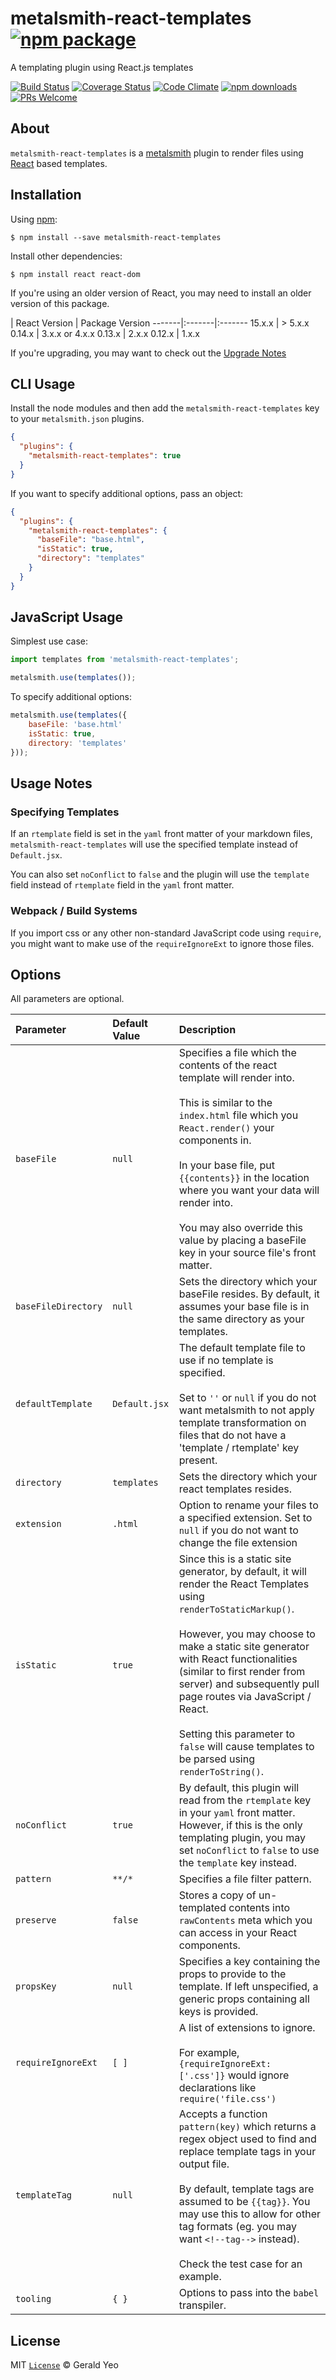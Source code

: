 # metalsmith-react-templates [![npm package][npm-badge]][npm-link]

A templating plugin using React.js templates

[![Build Status][build-badge]][build-link]
[![Coverage Status][coveralls-badge]][coveralls-link]
[![Code Climate][code-climate-badge]][code-climate-link]
[![npm downloads][npm-downloads-badge]][npm-downloads-link]
[![PRs Welcome][pr-welcome-badge]][pr-welcome-badge]

## About
`metalsmith-react-templates` is a [metalsmith](http://www.metalsmith.io/) plugin to render files using [React](https://facebook.github.io/react/) based templates.

## Installation

Using [npm](https://www.npmjs.com/):

```
$ npm install --save metalsmith-react-templates
```

Install other dependencies:

```
$ npm install react react-dom
```

If you're using an older version of React, you may need to install an older version of this package.

| React Version | Package Version
-------|:-------|:-------
15.x.x | > 5.x.x
0.14.x | 3.x.x or 4.x.x
0.13.x | 2.x.x
0.12.x | 1.x.x

If you're upgrading, you may want to check out the [Upgrade Notes](/docs/UPGRADE_NOTES.md)

## CLI Usage

Install the node modules and then add the `metalsmith-react-templates` key to your `metalsmith.json` plugins.

```json
{
  "plugins": {
    "metalsmith-react-templates": true
  }
}
```

If you want to specify additional options, pass an object:

```json
{
  "plugins": {
    "metalsmith-react-templates": {
      "baseFile": "base.html",
      "isStatic": true,
      "directory": "templates"
    }
  }
}
```

## JavaScript Usage

Simplest use case:

```js
import templates from 'metalsmith-react-templates';

metalsmith.use(templates());
```

To specify additional options:

```js
metalsmith.use(templates({
    baseFile: 'base.html'
    isStatic: true,
    directory: 'templates'
}));
```

## Usage Notes

### Specifying Templates

If an `rtemplate` field is set in the `yaml` front matter of your markdown files, `metalsmith-react-templates` will use the specified template instead of `Default.jsx`.

You can also set `noConflict` to `false` and the plugin will use the `template` field instead of `rtemplate` field in the `yaml` front matter.

### Webpack / Build Systems

If you import css or any other non-standard JavaScript code using `require`,
you might want to make use of the `requireIgnoreExt` to ignore those files.


## Options

All parameters are optional.

| Parameter | Default Value | Description
:-------------|:-------------|:-------------
| `baseFile` | `null` | Specifies a file which the contents of the react template will render into. <br /><br /> This is similar to the `index.html` file which you `React.render()` your components in. <br /><br /> In your base file, put `{{contents}}` in the location where you want your data will render into. <br /><br /> You may also override this value by placing a baseFile key in your source file's front matter.
| `baseFileDirectory` | `null` | Sets the directory which your baseFile resides. By default, it assumes your base file is in the same directory as your templates.
| `defaultTemplate` | `Default.jsx` | The default template file to use if no template is specified. <br /><br /> Set to `''` or `null` if you do not want metalsmith to not apply template transformation on files that do not have a 'template / rtemplate' key present.
| `directory` | `templates` | Sets the directory which your react templates resides.
| `extension` | `.html` | Option to rename your files to a specified extension. Set to `null` if you do not want to change the file extension
| `isStatic` | `true` | Since this is a static site generator, by default, it will render the React Templates using `renderToStaticMarkup()`. <br /><br /> However, you may choose to make a static site generator with React functionalities (similar to first render from server) and subsequently pull page routes via JavaScript / React.<br /><br /> Setting this parameter to `false` will cause templates to be parsed using `renderToString()`.
| `noConflict` | `true` | By default, this plugin will read from the `rtemplate` key in your `yaml` front matter. However, if this is the only templating plugin, you may set `noConflict` to `false` to use the `template` key instead.
| `pattern` | `**/*` | Specifies a file filter pattern.
| `preserve` | `false` | Stores a copy of un-templated contents into `rawContents` meta which you can access in your React components.
| `propsKey` | `null` | Specifies a key containing the props to provide to the template. If left unspecified, a generic props containing all keys is provided.
| `requireIgnoreExt` | `[ ]` | A list of extensions to ignore. <br /><br /> For example, `{requireIgnoreExt: ['.css']}` would ignore declarations like `require('file.css')`
| `templateTag` | `null` | Accepts a function `pattern(key)` which returns a regex object used to find and replace template tags in your output file. <br /><br /> By default, template tags are assumed to be `{{tag}}`. You may use this to allow for other tag formats (eg. you may want `<!--tag-->` instead). <br /> <br /> Check the test case for an example.
| `tooling` | `{ }` | Options to pass into the `babel` transpiler.

## License

MIT [`License`](/LICENSE) © Gerald Yeo

[npm-badge]: https://img.shields.io/npm/v/metalsmith-react-templates.svg?style=flat-square
[npm-link]: https://www.npmjs.com/package/metalsmith-react-templates

[build-badge]: https://img.shields.io/circleci/project/github/yeojz/metalsmith-react-templates.svg?style=flat-square
[build-link]: https://circleci.com/gh/yeojz/metalsmith-react-templates

[coveralls-badge]: https://img.shields.io/coveralls/yeojz/metalsmith-react-templates.svg?style=flat-square
[coveralls-link]: https://coveralls.io/github/yeojz/metalsmith-react-templates

[code-climate-badge]: https://img.shields.io/codeclimate/github/yeojz/metalsmith-react-templates.svg?style=flat-square
[code-climate-link]: https://codeclimate.com/github/yeojz/metalsmith-react-templates

[npm-downloads-badge]: https://img.shields.io/npm/dt/metalsmith-react-templates.svg?style=flat-square
[npm-downloads-link]: https://www.npmjs.com/package/metalsmith-react-templates

[pr-welcome-badge]: https://img.shields.io/badge/PRs-Welcome-ff69b4.svg?style=flat-square
[pr-welcome-link]: https://github.com/yeojz/metalsmith-react-templates/blob/master/CONTRIBUTING.md
